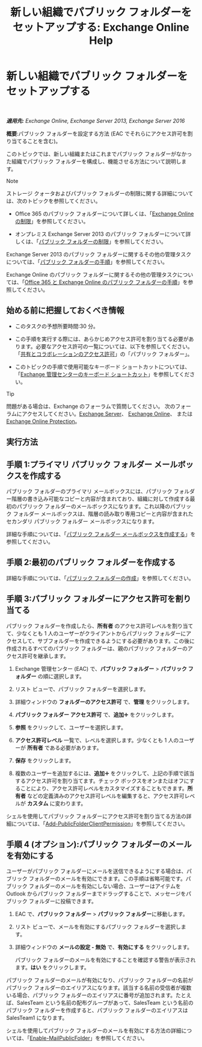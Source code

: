 ﻿---
title: '新しい組織でパブリック フォルダーをセットアップする: Exchange Online Help'
TOCTitle: 新しい組織でパブリック フォルダーをセットアップする
ms:assetid: 7b419906-8977-47f0-8687-a87911b5ebec
ms:mtpsurl: https://technet.microsoft.com/ja-jp/library/JJ651147(v=EXCHG.150)
ms:contentKeyID: 49896330
ms.date: 05/22/2018
mtps_version: v=EXCHG.150
ms.translationtype: HT
---

# 新しい組織でパブリック フォルダーをセットアップする

 

_**適用先:** Exchange Online, Exchange Server 2013, Exchange Server 2016_

**概要**:パブリック フォルダーを設定する方法 (EAC でそれらにアクセス許可を割り当てることを含む)。

このトピックでは、新しい組織またはこれまでパブリック フォルダーがなかった組織でパブリック フォルダーを構成し、機能させる方法について説明します。


> [!NOTE]
> ストレージ クォータおよびパブリック フォルダーの制限に関する詳細については、次のトピックを参照してください。 
> <UL>
> <LI>
> <P>Office 365 のパブリック フォルダーについて詳しくは、「<A href="https://go.microsoft.com/fwlink/?linkid=391188">Exchange Online の制限</A>」を参照してください。</P>
> <LI>
> <P>オンプレミス Exchange Server 2013 のパブリック フォルダーについて詳しくは、「<A href="limits-for-public-folders-exchange-2013-help.md">パブリック フォルダーの制限</A>」を参照してください。</P></LI></UL>



Exchange Server 2013 のパブリック フォルダーに関するその他の管理タスクについては、「[パブリック フォルダーの手順](public-folder-procedures-exchange-2013-help.md)」を参照してください。

Exchange Online のパブリック フォルダーに関するその他の管理タスクについては、「[Office 365 と Exchange Online のパブリック フォルダーの手順](https://technet.microsoft.com/ja-jp/library/jj966272\(v=exchg.150\))」を参照してください。

## 始める前に把握しておくべき情報

  - このタスクの予想所要時間:30 分。

  - この手順を実行する際には、あらかじめアクセス許可を割り当てる必要があります。必要なアクセス許可の一覧については、以下を参照してください。「[共有とコラボレーションのアクセス許可](sharing-and-collaboration-permissions-exchange-2013-help.md)」の「パブリック フォルダー」。

  - このトピックの手順で使用可能なキーボード ショートカットについては、「[Exchange 管理センターのキーボード ショートカット](keyboard-shortcuts-in-the-exchange-admin-center-exchange-online-protection-help.md)」を参照してください。


> [!TIP]
> 問題がある場合は、Exchange のフォーラムで質問してください。 次のフォーラムにアクセスしてください。<A href="https://go.microsoft.com/fwlink/p/?linkid=60612">Exchange Server</A>、 <A href="https://go.microsoft.com/fwlink/p/?linkid=267542">Exchange Online</A>、 または <A href="https://go.microsoft.com/fwlink/p/?linkid=285351">Exchange Online Protection</A>。



## 実行方法

## 手順 1:プライマリ パブリック フォルダー メールボックスを作成する

パブリック フォルダーのプライマリ メールボックスには、パブリック フォルダー階層の書き込み可能なコピーと内容が含まれており、組織に対して作成する最初のパブリック フォルダーのメールボックスになります。これ以降のパブリック フォルダー メールボックスは、階層の読み取り専用コピーと内容が含まれたセカンダリ パブリック フォルダー メールボックスになります。

詳細な手順については、「[パブリック フォルダー メールボックスを作成する](create-a-public-folder-mailbox-exchange-2013-help.md)」を参照してください。

## 手順 2:最初のパブリック フォルダーを作成する

詳細な手順については、「[パブリック フォルダーの作成](create-a-public-folder-exchange-2013-help.md)」を参照してください。

## 手順 3:パブリック フォルダーにアクセス許可を割り当てる

パブリック フォルダーを作成したら、<strong>所有者</strong> のアクセス許可レベルを割り当てて、少なくとも 1 人のユーザーがクライアントからパブリック フォルダーにアクセスして、サブフォルダーを作成できるようにする必要があります。この後に作成されるすべてのパブリック フォルダーは、親のパブリック フォルダーのアクセス許可を継承します。

1.  Exchange 管理センター (EAC) で、<strong>パブリック フォルダー</strong> \> <strong>パブリック フォルダー</strong> の順に選択します。

2.  リスト ビューで、パブリック フォルダーを選択します。

3.  詳細ウィンドウの <strong>フォルダーのアクセス許可</strong> で、<strong>管理</strong> をクリックします。

4.  <strong>パブリック フォルダー アクセス許可</strong> で、<strong>追加</strong>![\[追加\] アイコン](images/JJ218640.c1e75329-d6d7-4073-a27d-498590bbb558(EXCHG.150).gif "[追加] アイコン") をクリックします。

5.  <strong>参照</strong> をクリックして、ユーザーを選択します。

6.  <strong>アクセス許可レベル</strong> 一覧で、レベルを選択します。少なくとも 1 人のユーザーが <strong>所有者</strong> である必要があります。

7.  <strong>保存</strong> をクリックします。

8.  複数のユーザーを追加するには、<strong>追加</strong>![\[追加\] アイコン](images/JJ218640.c1e75329-d6d7-4073-a27d-498590bbb558(EXCHG.150).gif "[追加] アイコン") をクリックして、上記の手順で該当するアクセス許可を割り当てます。チェック ボックスをオンまたはオフにすることにより、アクセス許可レベルをカスタマイズすることもできます。<strong>所有者</strong> などの定義済みのアクセス許可レベルを編集すると、アクセス許可レベルが <strong>カスタム</strong> に変わります。

シェルを使用してパブリック フォルダーにアクセス許可を割り当てる方法の詳細については、「[Add-PublicFolderClientPermission](https://technet.microsoft.com/ja-jp/library/bb124743\(v=exchg.150\))」を参照してください。

## 手順 4 (オプション):パブリック フォルダーのメールを有効にする

ユーザーがパブリック フォルダーにメールを送信できるようにする場合は、パブリック フォルダーのメールを有効にできます。この手順は省略可能です。パブリック フォルダーのメールを有効にしない場合、ユーザーはアイテムを Outlook からパブリック フォルダーまでドラッグすることで、メッセージをパブリック フォルダーに投稿できます。

1.  EAC で、<strong>パブリック フォルダー</strong> \> <strong>パブリック フォルダー</strong>に移動します。

2.  リスト ビューで、メールを有効にするパブリック フォルダーを選択します。

3.  詳細ウィンドウの <strong>メールの設定 - 無効</strong> で、<strong>有効にする</strong> をクリックします。
    
    パブリック フォルダーのメールを有効にすることを確認する警告が表示されます。<strong>はい</strong> をクリックします。

パブリック フォルダーのメールが有効になり、パブリック フォルダーの名前がパブリック フォルダーのエイリアスになります。該当する名前の受信者が複数いる場合、パブリック フォルダーのエイリアスに番号が追加されます。たとえば、SalesTeam という名前の配布グループがあって、SalesTeam という名前のパブリック フォルダーを作成すると、パブリック フォルダーのエイリアスは SalesTeam1 になります。

シェルを使用してパブリック フォルダーのメールを有効にする方法の詳細については、「[Enable-MailPublicFolder](https://technet.microsoft.com/ja-jp/library/aa998824\(v=exchg.150\))」を参照してください。

